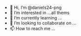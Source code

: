 - 👋 Hi, I’m @daniels24-png
- 👀 I’m interested in ...all thems 
- 🌱 I’m currently learning ...
- 💞️ I’m looking to collaborate on ...
- 📫 How to reach me ...

<!---
daniels24-png/daniels24-png is a ✨ special ✨ repository because its `README.md` (this file) appears on your GitHub profile.
You can click the Preview link to take a look at your changes.
--->
